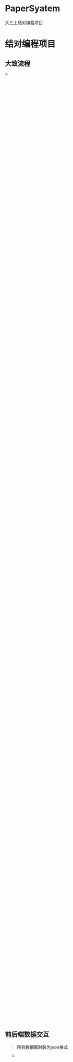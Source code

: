 # PaperSyatem
大三上结对编程项目
# 结对编程项目

## 大致流程
<img src="https://gitee.com/bankarian/picStorage/raw/master/20201006113153.png" style="zoom:50%;" width="80%"/>

## 前后端数据交互

> **所有数据都封装为json格式**

1. <img src="https://gitee.com/bankarian/picStorage/raw/master/20201006113050.png" style="zoom:50%;" width="40%"/>
   
   **前端**：提交用户手机号 (服务端发送验证码，并跳转到验证页面)

   ```json
   {
       phone: "手机号"
   }
   ```

   **后端**：发送验证码给用户

   

2. <img src="https://gitee.com/bankarian/picStorage/raw/master/20201006113050.png" style="zoom:50%;" width="40%"/>

   **前端**：提交验证码（服务端检查，成功则跳转到成功登入的页面）

   ```json
   {
       verification: "验证码"
   }
   ```

   **后端**：返回验证结果

   ```json
   {
       state:1为成功,2为不成功
       message:"如果不成功则返回相应的错误提示信息,成功则返回注册成功的提示信息"
   }
   ```

   

3. <img src="https://gitee.com/bankarian/picStorage/raw/master/20201006113409.png" style="zoom:50%;" width="40%"/>

   **前端**：判断两次密码是否相等，提交最终密码，

   ```json
   {
       pwd: "密码"
   }
   ```

   **后端**：返回验证结果

   ```json
   ？？？？
   ```

   

4.<img src="https://gitee.com/bankarian/picStorage/raw/master/20201006113513.png" style="zoom:50%;" width="40%"/>

   **前端**：提交用户选择题目 

   ```json
   {
       level: '小学/初中/高中', 
       number: '10~30' 
   }
   ```

   **后端**：返回题目和答案map

   ```json
   {
       "m_quesAndanswers": {
           "1+1=": "2",
           "2+2=": "4",
           ...
       }
   }
   ```
## 前端访问路径

1."http://localhost:8080/TestPaperGenerator/index.html" 访问登录界面
2."http://localhost:8080/TestPaperGenerator/sendsms" 点击发送手机号后的请求路径
3."http://localhost:8080/TestPaperGenerator/handle_reg" 输入验证码后的请求路径
4."http://localhost:8080/TestPaperGenerator/checkpassword"为输入两次密码后的请求路径
5."http://localhost:8080/TestPaperGenerator/makequestion"为输入题目难度和数量后的请求路径
